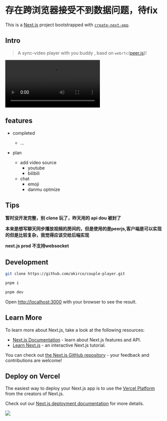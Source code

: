 # 存在跨浏览器接受不到数据问题，待fix

This is a [Next.js](https://nextjs.org/) project bootstrapped with [`create-next-app`](https://github.com/vercel/next.js/tree/canary/packages/create-next-app).

## Intro
> A sync-video player with you buddy , basd on `webrtc`([peer.js](https://peerjs.com))!

<video src="./preview.mp4" controls></video>

## features

- completed
  - ...

- plan
  - add video source   
    - youtube
    - bilibili
  - chat
    - emoji
    - danmu optmize
      
## Tips

**暂时没开发完整，别 clone 玩了，昨天用的 api dou 被封了**

**本来是想写聊天同步播放视频的房间的，但是使用的是peerjs,客户端是可以实现的但是比较复杂，我觉得应该交给后端实现**

**next.js prod 不支持websocket**

## Development

```bash
git clone https://github.com/akirco/couple-player.git

pnpm i

pnpm dev
```

Open [http://localhost:3000](http://localhost:3000) with your browser to see the result.


## Learn More

To learn more about Next.js, take a look at the following resources:

- [Next.js Documentation](https://nextjs.org/docs) - learn about Next.js features and API.
- [Learn Next.js](https://nextjs.org/learn) - an interactive Next.js tutorial.

You can check out [the Next.js GitHub repository](https://github.com/vercel/next.js/) - your feedback and contributions are welcome!

## Deploy on Vercel

The easiest way to deploy your Next.js app is to use the [Vercel Platform](https://vercel.com/new?utm_medium=default-template&filter=next.js&utm_source=create-next-app&utm_campaign=create-next-app-readme) from the creators of Next.js.

Check out our [Next.js deployment documentation](https://nextjs.org/docs/deployment) for more details.

![](https://images6.alphacoders.com/132/1327989.png)
